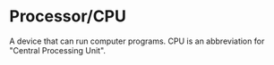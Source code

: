 # Processor/CPU

A device that can run computer programs. CPU is an abbreviation for "Central Processing Unit".